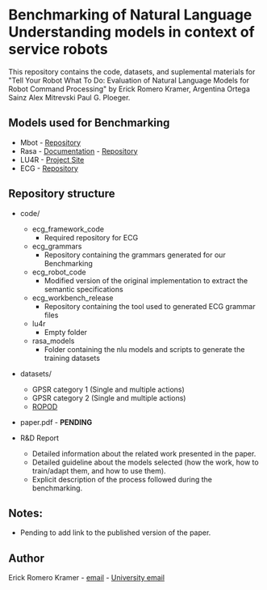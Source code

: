 # Benchmarking of Natural Language Understanding models in context of service robots
This repository contains the code, datasets, and suplemental materials for "Tell Your Robot What To Do: Evaluation of Natural Language Models for Robot Command Processing" by Erick Romero Kramer, Argentina Ortega Sainz Alex Mitrevski Paul G. Ploeger.

## Models used for Benchmarking
* Mbot - [Repository](https://github.com/socrob/mbot_natural_language_processing)
* Rasa - [Documentation](http://rasa.com/docs/rasa/) - [Repository](https://github.com/RasaHQ/rasa)
* LU4R - [Project Site](http://sag.art.uniroma2.it/lu4r.html)
* ECG  - [Repository](https://github.com/icsi-berkeley/ecg_framework_code)

## Repository structure
* code/
    - ecg_framework_code
        - Required repository for ECG
    - ecg_grammars
        - Repository containing the grammars generated for our Benchmarking
    - ecg_robot_code
        - Modified version of the original implementation to extract the semantic specifications
    - ecg_workbench_release
        - Repository containing the tool used to generated ECG grammar files 
    - lu4r
        - Empty folder
    - rasa_models
        - Folder containing the nlu models and scripts to generate the training datasets

* datasets/
    - GPSR category 1 (Single and multiple actions)
    - GPSR category 2 (Single and multiple actions)
    - [ROPOD](https://cordis.europa.eu/project/rcn/206247/en)
* paper.pdf - **PENDING**
* R&D Report
    - Detailed information about the related work presented in the paper.
    - Detailed guideline about the models selected (how the work, how to train/adapt them, and how to use them).
    - Explicit description of the process followed during the benchmarking.

## Notes:
* Pending to add link to the published version of the paper.     

## Author
Erick Romero Kramer - [email](erickkramer@gmail.com) - [University email](erick.romero@smail.inf.h-brs.de)
